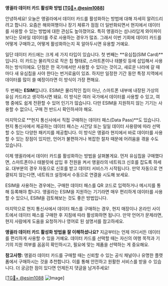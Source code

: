 **앵귈라 데이터 카드 활성화 방법 [[TG💪+ @esim1088](https://t.me/s/esim1088)]**

안녕하세요! 오늘은 앵귈라에서 데이터 카드를 활성화하는 방법에 대해 자세히 알려드리려고 합니다. 요즘은 해외여행이나 장기 체류가 점점 더 일반화되면서 현지에서 데이터를 사용할 수 있는 방법에 대한 관심도 높아졌어요. 특히 앵귈라는 섬나라답게 와이파이보다는 모바일 데이터를 주로 사용하는 경우가 많죠. 그래서 이번 기회에 데이터 카드를 어떻게 구매하고, 어떻게 활성화하는지 꼭 알아두시면 유용할 거예요.

일단 데이터 카드에는 크게 세 가지 타입이 있습니다. 첫 번째는 **유심칩(SIM Card)**입니다. 이 카드는 물리적으로 작은 칩 형태로, 스마트폰이나 태블릿 등에 삽입해서 사용하는 방식이에요. 단점은 한 국가에서만 사용할 수 있다는 것이고, 새로운 나라에 갈 때마다 새 유심칩을 사야 한다는 번거로움이 있죠. 하지만 일정한 기간 동안 특정 지역에서 데이터를 많이 쓸 예정이라면 이 방식이 가장 편해요.

두 번째는 **ESIM**입니다. ESIM은 물리적인 칩이 아닌, 스마트폰 내부에 내장된 가상의 유심 카드라고 생각하시면 돼요. 이 방식은 여러 국가에서 데이터를 사용할 수 있고, 여행 중에도 쉽게 전환할 수 있어 인기가 많습니다. 다만 ESIM을 지원하지 않는 기기는 사용할 수 없으니, 구매 전 반드시 확인하셔야 해요.

마지막으로 **현지 통신사에서 직접 구매하는 데이터 패스(Data Pass)**도 있습니다. 현지 통신사에서 제공하는 데이터 패스는 시간당 또는 일일 데이터 사용량에 따라 선택할 수 있는 다양한 패키지를 제공합니다. 이 방식은 앵귈라 현지에서 바로 데이터를 사용할 수 있는 장점이 있지만, 언어가 불편하거나 복잡한 절차 때문에 어려움을 겪을 수도 있습니다.

이제 앵귈라에서 데이터 카드를 활성화하는 방법을 살펴볼게요. 먼저 유심칩을 구매했다면, 스마트폰이나 태블릿에 삽입 후 전원을 켜서 앵귈라의 네트워크 신호를 잡도록 하세요. 대부분의 경우 자동으로 신호를 받고 데이터 서비스가 시작됩니다. 만약 자동으로 연결되지 않는다면, 네트워크 설정에서 수동으로 연결을 시도해 보세요.

ESIM을 사용하는 경우에는, 구매한 데이터 패스를 QR 코드로 입력하거나 메시지를 통해 등록해야 합니다. 앵귈라는 ESIM을 지원하는 기기라면 매우 편리하게 데이터를 사용할 수 있으니, ESIM을 검토해보는 것도 좋은 방법입니다.

마지막으로 현지 통신사에서 데이터 패스를 구매하는 경우, 현지 매장이나 온라인 사이트에서 데이터 패스를 구매한 후 지침에 따라 활성화하면 됩니다. 만약 언어가 문제라면, 현지 사람에게 도움을 요청하거나 영어로 된 설명서를 참고하세요.

**앵귈라 데이터 카드 활성화 방법을 잘 이해하셨나요?** 지금부터는 언제 어디서든 데이터를 편리하게 사용할 수 있을 거예요. 데이터 카드를 선택할 때는 자신의 여행 목적과 기기의 지원 여부를 꼼꼼히 확인하시고, 필요에 맞는 제품을 선택하는 게 중요해요.

**참고사항:** 앵귈라 데이터 카드를 구매할 때는 신뢰할 수 있는 공식 채널이나 유명한 플랫폼에서 구매하시는 것을 추천합니다. 이를 통해 안전하고 원활한 서비스를 받을 수 있습니다. 더 궁금한 점이 있다면 언제든지 댓글을 남겨주세요!

[[TG💪+ @esim1088](https://t.me/s/esim1088) ![Image](https://i.postimg.cc/Y0z9fWf4/image.png)]